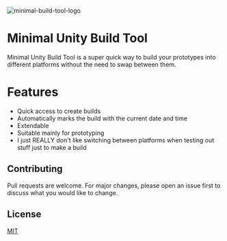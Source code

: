 ![minimal-build-tool-logo](https://github.com/user-attachments/assets/b031eed5-4416-4403-a93a-86568c5c9518)

# Minimal Unity Build Tool

Minimal Unity Build Tool is a super quick way to build your prototypes into different platforms without the need to swap between them.

# Features

- Quick access to create builds
- Automatically marks the build with the current date and time
- Extendable
- Suitable mainly for prototyping
- I just REALLY don't like switching between platforms when testing out stuff just to make a build

## Contributing

Pull requests are welcome. For major changes, please open an issue first
to discuss what you would like to change.

## License

[MIT](https://choosealicense.com/licenses/mit/)
